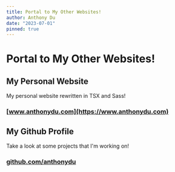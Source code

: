 ```yaml
---
title: Portal to My Other Websites!
author: Anthony Du
date: "2023-07-01"
pinned: true
---
```


# Portal to My Other Websites!

## My Personal Website

My personal website rewritten in TSX and Sass!

### [www.anthonydu.com](https://www.anthonydu.com)

## My Github Profile

Take a look at some projects that I'm working on!

### [github.com/anthonydu](https://github.com/anthonydu)
